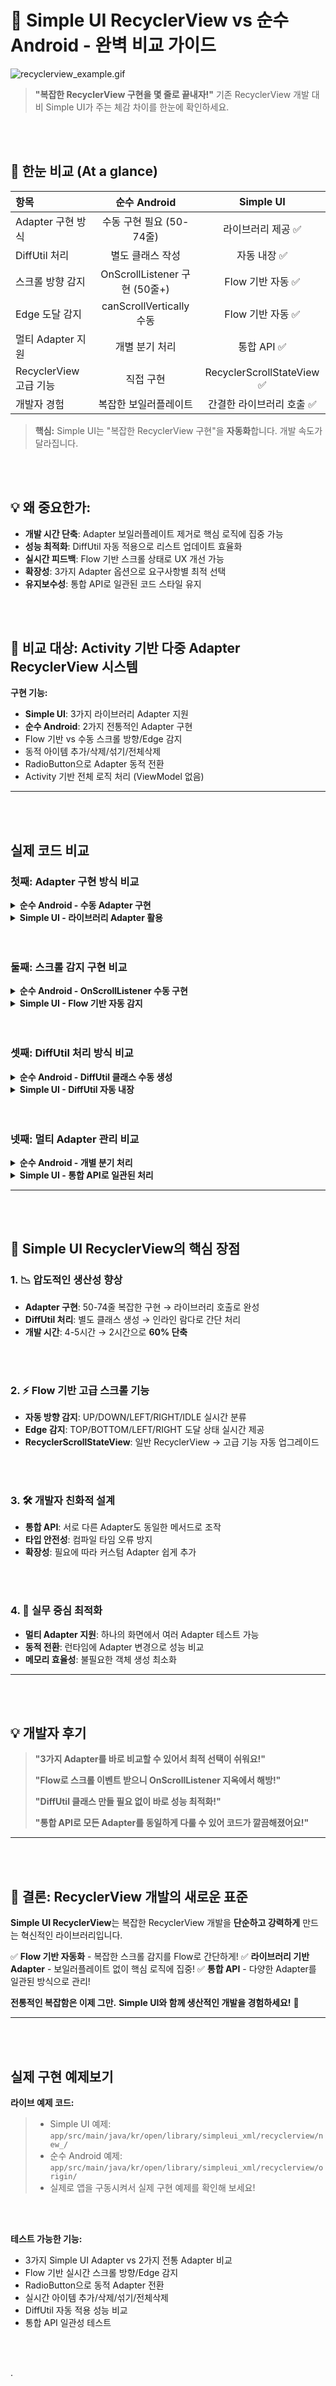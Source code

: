 # 📱 Simple UI RecyclerView vs 순수 Android - 완벽 비교 가이드

![recyclerview_example.gif](example%2Frecyclerview_example.gif)

> **"복잡한 RecyclerView 구현을 몇 줄로 끝내자!"** 기존 RecyclerView 개발 대비 Simple UI가 주는 체감 차이를 한눈에 확인하세요.

<br>
</br>

## 🔎 한눈 비교 (At a glance)

| 항목 | 순수 Android | Simple UI |
|:--|:--:|:--:|
| Adapter 구현 방식 | 수동 구현 필요 (50-74줄) | 라이브러리 제공 ✅ |
| DiffUtil 처리 | 별도 클래스 작성 | 자동 내장 ✅ |
| 스크롤 방향 감지 | OnScrollListener 구현 (50줄+) | Flow 기반 자동 ✅ |
| Edge 도달 감지 | canScrollVertically 수동 | Flow 기반 자동 ✅ |
| 멀티 Adapter 지원 | 개별 분기 처리 | 통합 API ✅ |
| RecyclerView 고급 기능 | 직접 구현 | RecyclerScrollStateView ✅ |
| 개발자 경험 | 복잡한 보일러플레이트 | 간결한 라이브러리 호출 ✅ |

> **핵심:** Simple UI는 "복잡한 RecyclerView 구현"을 **자동화**합니다. 개발 속도가 달라집니다.

<br>
</br>

## 💡 왜 중요한가:

- **개발 시간 단축**: Adapter 보일러플레이트 제거로 핵심 로직에 집중 가능
- **성능 최적화**: DiffUtil 자동 적용으로 리스트 업데이트 효율화
- **실시간 피드백**: Flow 기반 스크롤 상태로 UX 개선 가능
- **확장성**: 3가지 Adapter 옵션으로 요구사항별 최적 선택
- **유지보수성**: 통합 API로 일관된 코드 스타일 유지

<br>
</br>

## 🎯 비교 대상: Activity 기반 다중 Adapter RecyclerView 시스템

**구현 기능:**
- **Simple UI**: 3가지 라이브러리 Adapter 지원
- **순수 Android**: 2가지 전통적인 Adapter 구현
- Flow 기반 vs 수동 스크롤 방향/Edge 감지
- 동적 아이템 추가/삭제/섞기/전체삭제
- RadioButton으로 Adapter 동적 전환
- Activity 기반 전체 로직 처리 (ViewModel 없음)

---

<br>
</br>

## 실제 코드 비교

### 첫째: Adapter 구현 방식 비교

<details>
<summary><strong>순수 Android - 수동 Adapter 구현</strong></summary>

```kotlin
// OriginCustomListAdapter.kt (50줄) - ListAdapter 수동 구현
class OriginCustomListAdapter(private val onItemClick: (SampleItem, Int) -> Unit) :
    ListAdapter<SampleItem, OriginCustomListAdapter.SampleItemViewHolder>(SampleItemDiffCallback()) {

    // DiffCallback 수동 구현 필요
    class SampleItemDiffCallback : DiffUtil.ItemCallback<SampleItem>() {
        override fun areItemsTheSame(oldItem: SampleItem, newItem: SampleItem): Boolean = oldItem.id == newItem.id
        override fun areContentsTheSame(oldItem: SampleItem, newItem: SampleItem): Boolean = oldItem == newItem
    }

    override fun onCreateViewHolder(parent: ViewGroup, viewType: Int): SampleItemViewHolder {
        val binding = DataBindingUtil.inflate<ItemRcvTextviewBinding>(
            LayoutInflater.from(parent.context),
            R.layout.item_rcv_textview,
            parent,
            false
        )
        return SampleItemViewHolder(binding)
    }

    override fun onBindViewHolder(holder: SampleItemViewHolder, position: Int) {
        val item = getItem(position)
        holder.bind(item, position, onItemClick)
    }

    class SampleItemViewHolder(private val binding: ItemRcvTextviewBinding) : RecyclerView.ViewHolder(binding.root) {
        fun bind(item: SampleItem, position: Int, onItemClick: (SampleItem, Int) -> Unit) {
            binding.apply {
                tvTitle.text = item.title
                tvDescription.text = item.description
                tvPosition.text = "Position: $position"
                root.setOnClickListener { onItemClick(item, position) }
                executePendingBindings()
            }
        }
    }
}
```
**문제점:** ViewHolder 클래스, DiffCallback 클래스, 복잡한 바인딩 로직 모두 수동 구현
</details>

<details>
<summary><strong>Simple UI - 라이브러리 Adapter 활용</strong></summary>

```kotlin
// SimpleBindingRcvListAdapter - DiffUtil 내장, 한 번에 완성!
private val simpleListAdapter = SimpleBindingRcvListAdapter<SampleItem, ItemRcvTextviewBinding>(
    R.layout.item_rcv_textview,
    listDiffUtil = RcvListDiffUtilCallBack(
        itemsTheSame = { oldItem, newItem -> oldItem.id == newItem.id },
        contentsTheSame = { oldItem, newItem -> oldItem == newItem }
    )
) { holder, item, position ->
    holder.binding.apply {
        tvTitle.text = item.title
        tvDescription.text = item.description
        tvPosition.text = "Position: $position"
        root.setOnClickListener { currentRemoveAtAdapter(position) }
    }
}

// SimpleBindingRcvAdapter - DiffUtil 없이 더 간단!
private val simpleAdapter = SimpleBindingRcvAdapter<SampleItem, ItemRcvTextviewBinding>(
    R.layout.item_rcv_textview
) { holder, item, position ->
    // 동일한 간단한 바인딩 로직
}
```
**결과:** ViewHolder, DiffCallback 자동 처리, 바인딩 로직만 작성!
</details>

<br>
</br>

### 둘째: 스크롤 감지 구현 비교

<details>
<summary><strong>순수 Android - OnScrollListener 수동 구현</strong></summary>

```kotlin
// 50줄+ 복잡한 스크롤 감지 구현
private fun setupManualScrollDetection() {
    binding.rcvItems.addOnScrollListener(object : RecyclerView.OnScrollListener() {

        override fun onScrollStateChanged(recyclerView: RecyclerView, newState: Int) {
            when (newState) {
                RecyclerView.SCROLL_STATE_IDLE -> {
                    isScrolling = false
                    accumulatedDy = 0
                    lastScrollDirection = "정지"
                    binding.tvScrollInfo.text = "🔄 방향: 스크롤 정지"
                }
                RecyclerView.SCROLL_STATE_DRAGGING -> { isScrolling = true }
                RecyclerView.SCROLL_STATE_SETTLING -> { isScrolling = true }
            }
        }

        override fun onScrolled(recyclerView: RecyclerView, dx: Int, dy: Int) {
            // 스크롤 방향 수동 계산
            accumulatedDy += dy
            if (abs(accumulatedDy) >= scrollDirectionThreshold) {
                val currentDirection = if (accumulatedDy > 0) "아래로 스크롤" else "위로 스크롤"
                if (currentDirection != lastScrollDirection) {
                    lastScrollDirection = currentDirection
                    binding.tvScrollInfo.text = "🔄 방향: $currentDirection"
                }
                accumulatedDy = 0
            }

            // Edge 감지 수동 구현
            checkEdgeReach(recyclerView)
        }
    })
}

private fun checkEdgeReach(recyclerView: RecyclerView) {
    // 상단/하단 Edge 수동 감지 로직
    val newIsAtTop = !recyclerView.canScrollVertically(-1)
    val newIsAtBottom = !recyclerView.canScrollVertically(1)
    // ... 복잡한 상태 비교 및 업데이트
}
```
**문제점:** 복잡한 상태 관리, 수동 계산, Edge 감지 별도 구현 필요
</details>

<details>
<summary><strong>Simple UI - Flow 기반 자동 감지</strong></summary>

```kotlin
// Flow 기반 자동 스크롤 감지 - 단 20줄!
private fun setupScrollStateDetection() {
    binding.rcvItems.apply {
        // 스크롤 방향 자동 감지
        lifecycleScope.launch {
            sfScrollDirectionFlow.collect { direction ->
                val directionText = when (direction) {
                    ScrollDirection.UP -> "위로 스크롤"
                    ScrollDirection.DOWN -> "아래로 스크롤"
                    ScrollDirection.LEFT -> "왼쪽으로 스크롤"
                    ScrollDirection.RIGHT -> "오른쪽으로 스크롤"
                    ScrollDirection.IDLE -> "스크롤 정지"
                }
                binding.tvScrollInfo.text = "방향: $directionText"
            }
        }

        // Edge 도달 자동 감지
        lifecycleScope.launch {
            sfEdgeReachedFlow.collect { (edge, isReached) ->
                val edgeText = when (edge) {
                    ScrollEdge.TOP -> "상단"
                    ScrollEdge.BOTTOM -> "하단"
                    ScrollEdge.LEFT -> "좌측"
                    ScrollEdge.RIGHT -> "우측"
                }
                val statusText = if (isReached) "도달" else "벗어남"
                binding.tvScrollInfo.text = "$edgeText $statusText"
            }
        }
    }
}
```
**결과:** Flow로 자동 감지, 상태 관리 자동, 방향/Edge 정보 실시간 제공!
</details>

<br>
</br>

### 셋째: DiffUtil 처리 방식 비교

<details>
<summary><strong>순수 Android - DiffUtil 클래스 수동 생성</strong></summary>

```kotlin
// 별도 DiffCallback 클래스 생성 필요
class SampleItemDiffCallback : DiffUtil.ItemCallback<SampleItem>() {
    override fun areItemsTheSame(oldItem: SampleItem, newItem: SampleItem): Boolean {
        return oldItem.id == newItem.id
    }

    override fun areContentsTheSame(oldItem: SampleItem, newItem: SampleItem): Boolean {
        return oldItem == newItem
    }
}

// ListAdapter에 수동 적용
class OriginCustomListAdapter : ListAdapter<SampleItem, ViewHolder>(SampleItemDiffCallback()) {
    // ... 추가 구현 필요
}
```
**문제점:** 별도 클래스 생성, 메서드 오버라이드, Adapter와 분리된 관리
</details>

<details>
<summary><strong>Simple UI - DiffUtil 자동 내장</strong></summary>

```kotlin
// 인라인으로 DiffUtil 자동 처리
listDiffUtil = RcvListDiffUtilCallBack(
    itemsTheSame = { oldItem, newItem -> oldItem.id == newItem.id },
    contentsTheSame = { oldItem, newItem -> oldItem == newItem }
)
```
**결과:** 별도 클래스 불필요, 인라인 람다로 간결, Adapter와 통합 관리!
</details>

<br>
</br>

### 넷째: 멀티 Adapter 관리 비교

<details>
<summary><strong>순수 Android - 개별 분기 처리</strong></summary>

```kotlin
// Adapter별 개별 처리 로직 (복잡한 분기)
private fun currentSelectAdapter() {
    when {
        binding.rBtnChangeListAdapter.isChecked -> {
            val currentList = listAdapter.currentList.toMutableList()
            currentList.add(getItem(currentList.size))
            listAdapter.submitList(currentList)
        }
        binding.rBtnChangeTraditionalAdapter.isChecked -> {
            adapter.addItem(getItem(adapter.itemCount))
        }
    }
}

private fun currentRemoveAtAdapter(position: Int) {
    when {
        binding.rBtnChangeListAdapter.isChecked -> {
            val currentList = listAdapter.currentList.toMutableList()
            if (position in currentList.indices) {
                currentList.removeAt(position)
                listAdapter.submitList(currentList)
            }
        }
        binding.rBtnChangeTraditionalAdapter.isChecked -> {
            adapter.removeAt(position)
        }
    }
}
```
**문제점:** Adapter별 서로 다른 처리 방식, 복잡한 분기 로직, 일관성 부족
</details>

<details>
<summary><strong>Simple UI - 통합 API로 일관된 처리</strong></summary>

```kotlin
// 통합 API로 일관된 처리
private fun currentSelectAdapter() {
    when {
        binding.rBtnChangeSimpleAdapter.isChecked ->
            simpleAdapter.addItem(getItem(simpleAdapter.itemCount))
        binding.rBtnChangeSimpleListAdapter.isChecked ->
            simpleListAdapter.addItem(getItem(simpleListAdapter.itemCount))
        binding.rBtnChangeCustomLIstAdapter.isChecked ->
            customListAdapter.addItem(getItem(customListAdapter.itemCount))
    }
}

private fun currentRemoveAtAdapter(position: Int) {
    when {
        binding.rBtnChangeSimpleAdapter.isChecked -> simpleAdapter.removeAt(position)
        binding.rBtnChangeSimpleListAdapter.isChecked -> simpleListAdapter.removeAt(position)
        binding.rBtnChangeCustomLIstAdapter.isChecked -> customListAdapter.removeAt(position)
    }
}
```
**결과:** 모든 Adapter 동일한 메서드, 일관된 처리 방식, 간결한 코드!
</details>

---

<br>
</br>

## 🚀 Simple UI RecyclerView의 핵심 장점

### 1. **📉 압도적인 생산성 향상**
- **Adapter 구현**: 50-74줄 복잡한 구현 → 라이브러리 호출로 완성
- **DiffUtil 처리**: 별도 클래스 생성 → 인라인 람다로 간단 처리
- **개발 시간**: 4-5시간 → 2시간으로 **60% 단축**

<br>
</br>

### 2. **⚡ Flow 기반 고급 스크롤 기능**
- **자동 방향 감지**: UP/DOWN/LEFT/RIGHT/IDLE 실시간 분류
- **Edge 감지**: TOP/BOTTOM/LEFT/RIGHT 도달 상태 실시간 제공
- **RecyclerScrollStateView**: 일반 RecyclerView → 고급 기능 자동 업그레이드

<br>
</br>

### 3. **🛠️ 개발자 친화적 설계**
- **통합 API**: 서로 다른 Adapter도 동일한 메서드로 조작
- **타입 안전성**: 컴파일 타임 오류 방지
- **확장성**: 필요에 따라 커스텀 Adapter 쉽게 추가

<br>
</br>

### 4. **🎯 실무 중심 최적화**
- **멀티 Adapter 지원**: 하나의 화면에서 여러 Adapter 테스트 가능
- **동적 전환**: 런타임에 Adapter 변경으로 성능 비교
- **메모리 효율성**: 불필요한 객체 생성 최소화

---

<br>
</br>

## 💡 개발자 후기

> **"3가지 Adapter를 바로 비교할 수 있어서 최적 선택이 쉬워요!"**
>
> **"Flow로 스크롤 이벤트 받으니 OnScrollListener 지옥에서 해방!"**
>
> **"DiffUtil 클래스 만들 필요 없이 바로 성능 최적화!"**
>
> **"통합 API로 모든 Adapter를 동일하게 다룰 수 있어 코드가 깔끔해졌어요!"**

---

<br>
</br>

## 🎉 결론: RecyclerView 개발의 새로운 표준

**Simple UI RecyclerView**는 복잡한 RecyclerView 개발을 **단순하고 강력하게** 만드는 혁신적인 라이브러리입니다.

✅ **Flow 기반 자동화** - 복잡한 스크롤 감지를 Flow로 간단하게!
✅ **라이브러리 기반 Adapter** - 보일러플레이트 없이 핵심 로직에 집중!
✅ **통합 API** - 다양한 Adapter를 일관된 방식으로 관리!

**전통적인 복잡함은 이제 그만.**
**Simple UI와 함께 생산적인 개발을 경험하세요!** 🚀

---

<br>
</br>

## 실제 구현 예제보기

**라이브 예제 코드:**
> - Simple UI 예제: `app/src/main/java/kr/open/library/simpleui_xml/recyclerview/new_/`
> - 순수 Android 예제: `app/src/main/java/kr/open/library/simpleui_xml/recyclerview/origin/`
> - 실제로 앱을 구동시켜서 실제 구현 예제를 확인해 보세요!

<br>
</br>

**테스트 가능한 기능:**
- 3가지 Simple UI Adapter vs 2가지 전통 Adapter 비교
- Flow 기반 실시간 스크롤 방향/Edge 감지
- RadioButton으로 동적 Adapter 전환
- 실시간 아이템 추가/삭제/섞기/전체삭제
- DiffUtil 자동 적용 성능 비교
- 통합 API 일관성 테스트

<br>
</br>

.